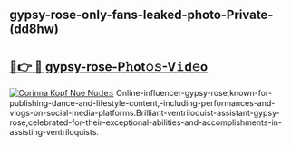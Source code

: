 ## gypsy-rose-only-fans​-leaked-photo​-Private-(dd8hw)


# <h2><a href="https://mediaupload.pro?title=gypsy-rose&ref=git">🔗👉 🔴 gypsy-rose-P𝚑ot𝚘𝚜-V𝚒d𝚎o</a></h2>

[![Corinna Kopf Nue Nu𝚍e𝚜](https://i.imgur.com/0qMVB7G.gif)](https://mediaupload.pro?title=gypsy-rose&ref=git)
Online-influencer-gypsy-rose,known-for-publishing-dance-and-lifestyle-content,-including-performances-and-vlogs-on-social-media-platforms.Brilliant-ventriloquist-assistant-gypsy-rose,celebrated-for-their-exceptional-abilities-and-accomplishments-in-assisting-ventriloquists.  